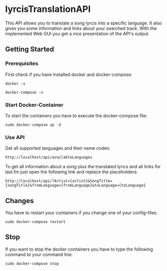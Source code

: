 # lyrcisTranslationAPI

This API allows you to translate a song lyrcis into a specific language. It also gives you some information and links about your searched track. With the implemented Web GUI you get a nice presentation of the API's output.

## Getting Started

### Prerequisites

First check if you have installed docker and docker-compose:
```
docker -v
```
```
docker-compose -v
```

### Start Docker-Container

To start the containers you have to execute the docker-compose file:
```
sudo docker-compose up -d
```
### Use API
Get all supported languages and their name codes:
```
http://localhost/api/availableLanguages
```
To get all information about a song plus the translated lyrics and all links for last.fm just open the following link and replace the placeholders:
```
http://localhost/api/?Artist={artist}&SongTitle={songTitle}&fromLanguage={fromLanguage}&toLanguage={toLanguage}
```
## Changes

You have to restart your containers if you change one of your config-files.
```
sudo docker-compose restart
```

## Stop

If you want to stop the docker containers you have to type the following command to your command line:
```
sudo docker-compose stop
```
